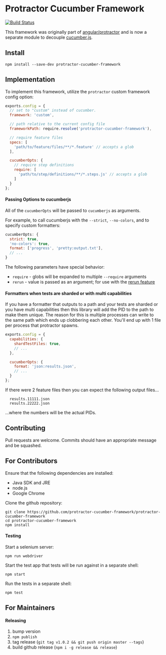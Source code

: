 Protractor Cucumber Framework
=============================

[![Build Status](https://travis-ci.org/protractor-cucumber-framework/protractor-cucumber-framework.svg?branch=master)](https://travis-ci.org/protractor-cucumber-framework/protractor-cucumber-framework)

This framework was originally part of [angular/protractor](https://github.com/angular/protractor) and
is now a separate module to decouple [cucumber.js](https://github.com/cucumber/cucumber-js).

Install
-------

`npm install --save-dev protractor-cucumber-framework`

Implementation
--------------

To implement this framework, utilize the `protractor` custom framework config option:

```js
exports.config = {
  // set to "custom" instead of cucumber.
  framework: 'custom',

  // path relative to the current config file
  frameworkPath: require.resolve('protractor-cucumber-framework'),

  // require feature files
  specs: [
    'path/to/feature/files/**/*.feature' // accepts a glob
  ],

  cucumberOpts: {
    // require step definitions
    require: [
      'path/to/step/definitions/**/*.steps.js' // accepts a glob
    ]
  }
};
```

#### Passing Options to cucumberjs

All of the `cucumberOpts` will be passed to `cucumberjs` as arguments.

For example, to call cucumberjs with the `--strict`, `--no-colors`, and to specify custom formatters:

```js
cucumberOpts: {
  strict: true,
  'no-colors': true,
  format: ['progress', 'pretty:output.txt'],
  // ...
}
```

The following parameters have special behavior:

 * `require` - globs will be expanded to multiple `--require` arguments
 * `rerun` - value is passed as an argument; for use with the [rerun feature](https://github.com/cucumber/cucumber-js/blob/master/features/rerun_formatter.feature)

#### Formatters when tests are sharded or with multi capabilities

If you have a formatter that outputs to a path and your tests are sharded or you have multi
capabilities then this library will add the PID to the path to make them unique. The reason for
this is multiple processes can write to the same path which ends up clobbering each other.
You'll end up with 1 file per process that protractor spawns.

```js
exports.config = {
  capabilities: {
    shardTestFiles: true,
    // ...
  },

  cucumberOpts: {
    format: 'json:results.json',
    // ...
  }
};
```

If there were 2 feature files then you can expect the following output files...
```
  results.11111.json
  results.22222.json
```
...where the numbers will be the actual PIDs.


Contributing
------------

Pull requests are welcome. Commits should have an appropriate message and be squashed.

For Contributors
----------------
Ensure that the following dependencies are installed:

 * Java SDK and JRE
 * node.js
 * Google Chrome

Clone the github repository:

    git clone https://github.com/protractor-cucumber-framework/protractor-cucumber-framework
    cd protractor-cucumber-framework
    npm install

#### Testing

Start a selenium server:

    npm run webdriver

Start the test app that tests will be run against in a separate shell:

    npm start

Run the tests in a separate shell:

    npm test

For Maintainers
---------------

#### Releasing

1. bump version
1. `npm publish`
1. tag release (`git tag v1.0.2 && git push origin master --tags`)
1. build github release (`npm i -g release && release`)

